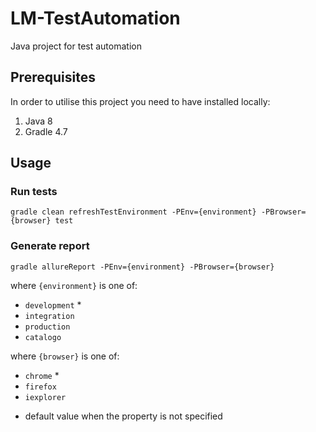 # LM-TestAutomation

Java project for test automation


## Prerequisites
In order to utilise this project you need to have installed locally: 

1. Java 8 
1. Gradle 4.7


## Usage

### Run tests 
`gradle clean refreshTestEnvironment -PEnv={environment} -PBrowser={browser} test`


### Generate report
`gradle allureReport -PEnv={environment} -PBrowser={browser}`


where `{environment}` is one of:
 - `development` *
 - `integration`
 - `production`
 - `catalogo`


where `{browser}` is one of:
 - `chrome` *
 - `firefox`
 - `iexplorer`

*  default value when the property is not specified
